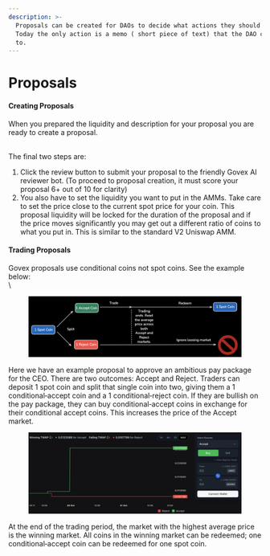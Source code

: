 ```yaml
---
description: >-
  Proposals can be created for DAOs to decide what actions they should take.
  Today the only action is a memo ( short piece of text) that the DAO can agree
  to.
---
```


# Proposals

#### Creating Proposals

When you prepared the liquidity and description for your proposal you are ready to create a proposal.

\
The final two steps are:

1. Click the review button to submit your proposal to the friendly Govex AI reviewer bot. (To proceed to proposal creation, it must score your proposal 6+ out of 10 for clarity)
2. You also have to set the liquidity you want to put in the AMMs. Take care to set the price close to the current spot price for your coin. This proposal liquidity will be locked for the duration of the proposal and if the price moves significantly you may get out a different ratio of coins to what you put in. This is similar to the standard V2 Uniswap AMM.

#### Trading Proposals

Govex proposals use conditional coins not spot coins. See the example below:\
\


<figure><img src="../.gitbook/assets/image (2) (1).png" alt=""><figcaption></figcaption></figure>

Here we have an example proposal to approve an ambitious pay package for the CEO. There are two outcomes: Accept and Reject. Traders can deposit 1 spot coin and split that single coin into two, giving them a 1 conditional‑accept coin and a 1 conditional‑reject coin. If they are bullish on the pay package, they can buy conditional‑accept coins in exchange for their conditional accept coins. This increases the price of the Accept market.

<figure><img src="../.gitbook/assets/image (1).png" alt=""><figcaption></figcaption></figure>

At the end of the trading period, the market with the highest average price is the winning market. All coins in the winning market can be redeemed; one conditional‑accept coin can be redeemed for one spot coin.

